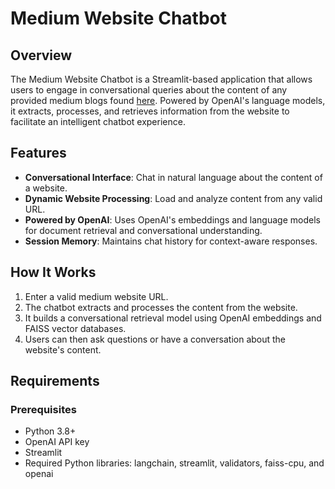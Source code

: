 # Medium Website Chatbot

## Overview

The Medium Website Chatbot is a Streamlit-based application that allows users to engage in conversational queries about the content of any provided medium blogs found [here](https://medium.com/). Powered by OpenAI's language models, it extracts, processes, and retrieves information from the website to facilitate an intelligent chatbot experience.

## Features

- **Conversational Interface**: Chat in natural language about the content of a website.
- **Dynamic Website Processing**: Load and analyze content from any valid URL.
- **Powered by OpenAI**: Uses OpenAI's embeddings and language models for document retrieval and conversational understanding.
- **Session Memory**: Maintains chat history for context-aware responses.

## How It Works

1. Enter a valid medium website URL.
2. The chatbot extracts and processes the content from the website.
3. It builds a conversational retrieval model using OpenAI embeddings and FAISS vector databases.
4. Users can then ask questions or have a conversation about the website's content.

## Requirements

### Prerequisites

- Python 3.8+
- OpenAI API key
- Streamlit
- Required Python libraries: langchain, streamlit, validators, faiss-cpu, and openai

